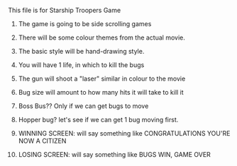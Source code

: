 This file is for Starship Troopers Game

1. The game is going to be side scrolling games

2. There will be some colour themes from the actual movie.

3. The basic style will be hand-drawing style.

4. You will have 1 life, in which to kill the bugs

5. The gun will shoot a "laser" similar in colour to the movie

6. Bug size will amount to how many hits it will take to kill it

7. Boss Bus?? Only if we can get bugs to move

8. Hopper bug? let's see if we can get 1 bug moving first.

9. WINNING SCREEN: will say something like CONGRATULATIONS YOU'RE NOW A CITIZEN

10. LOSING SCREEN: will say something like BUGS WIN, GAME OVER
